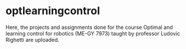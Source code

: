 # optlearningcontrol
Here, the projects and assignments done for the course Optimal and learning control for robotics (ME-GY 7973) taught by professor Ludovic Righetti are uploaded.
